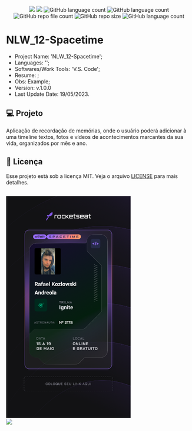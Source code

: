 <p align="center">
  <img src="http://img.shields.io/static/v1?label=STATUS&message=Under_Development&color=green&style=flat"/>
  <img src="http://img.shields.io/static/v1?label=STATUS&message=Concluded&color=blue&style=flat"/>
  <img alt="GitHub language count" src="https://img.shields.io/github/languages/count/Rafa-KozAnd/NLW_12-Spacetime">
  <img alt="GitHub language count" src="https://img.shields.io/github/languages/top/Rafa-KozAnd/NLW_12-Spacetime">
  <img alt="GitHub repo file count" src="https://img.shields.io/github/directory-file-count/Rafa-KozAnd/NLW_12-Spacetime">
  <img alt="GitHub repo size" src="https://img.shields.io/github/repo-size/Rafa-KozAnd/NLW_12-Spacetime">
  <img alt="GitHub language count" src="https://img.shields.io/github/license/Rafa-KozAnd/NLW_12-Spacetime">
</p>

# NLW_12-Spacetime

- Project Name: 'NLW_12-Spacetime';
- Languages: '';
- Softwares/Work Tools: 'V.S. Code';
- Resume: ;
- Obs: Example;
- Version: v.1.0.0
- Last Update Date: 19/05/2023.

## 💻 Projeto

Aplicação de recordação de memórias, onde o usuário poderá adicionar à uma timeline textos, fotos e vídeos de acontecimentos marcantes da sua vida, organizados por mês e ano.

## 📝 Licença

Esse projeto está sob a licença MIT. Veja o arquivo [LICENSE](LICENSE) para mais detalhes.

##

<div>
  <img align="center" height="600" widht="600" src="/Print/Print1.jpg" />
  <br>
  <img align="center" height="600" widht="600" src="/Print/Wallpaper.png" />
</div><br>
